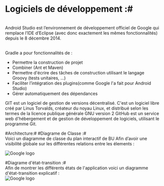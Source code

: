 #  Logiciels de développement :#

<br> Android Studio est l’environnement de développement officiel de Google qui remplace l’IDE  d’Eclipse (avec donc exactement les mêmes fonctionnalités) depuis le 8 décembre 2014.
 </br>

<br>Gradle a pour fonctionnalités de : </br>

*  Permettre la construction de projet
*  Combiner (Ant et Maven)
*  Permettre d'écrire des tâches de construction utilisant le langage Groovy (tests
unitaires, ...)
*  Faciliter l’intégration des plugins(comme Google l'a fait pour Android Studio)
*  Gérer automatiquement des dépendances

GIT est un logiciel de gestion de versions décentralisé. C'est un logiciel libre créé par Linus Torvalds, créateur du noyau Linux, et distribué selon les termes de la licence publique générale GNU version 2
 GitHub est un service web d'hébergement et de gestion de développement de logiciels, utilisant le programme Git.

#Architecture:#
#Diagrame de Classe :#
<br>
Voici un diagramme de classe du plan interactif de BU Afin d’avoir une visibilité globale sur les différentes relations entre les élements :
</br>

![Google logo](http://img15.hostingpics.net/pics/189688DiagrammedeClasseBUNewPage1.png "google logo")

#Diagrame d'état-transition :#
<br>
Afin de montrer les différents états de l'application voici un diagramme d'état-transition explicatif : 
</br>
![Google logo](http://img15.hostingpics.net/pics/111516ActiviteBUUseCase.png "google logo")
